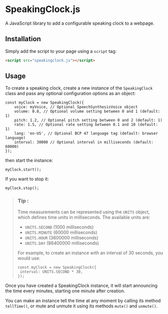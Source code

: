 # SpeakingClock.js
A JavaScript library to add a configurable speaking clock to a webpage.

## Installation
Simply add the script to your page using a `script` tag:
```html
<script src="speakingclock.js"></script>
```

## Usage
To create a speaking clock, create a new instance of the `SpeakingClock` class and pass any optional configuration options as an object:
```JS
const myClock = new SpeakingClock({
    voice: myVoice, // Optional SpeechSynthesisVoice object
    volume: 0.8, // Optional volume setting between 0 and 1 (default: 1)
    pitch: 1.2, // Optional pitch setting between 0 and 2 (default: 1)
    rate: 1.5, // Optional rate setting between 0.1 and 10 (default: 1)
    lang: 'en-US', // Optional BCP 47 language tag (default: browser language)
    interval: 30000 // Optional interval in milliseconds (default: 60000)
});
```
then start the instance:
```JS
myClock.start();
```
If you want to stop it:
```JS
myClock.stop();
```

>### Tip :
>Time measurements can be represented using the `UNITS` object, which defines time units in milliseconds. The available units are:
>- `UNITS.SECOND` (1000 milliseconds)
>- `UNITS.MINUTE` (60000 milliseconds)
>- `UNITS.HOUR` (3600000 milliseconds)
>- `UNITS.DAY` (86400000 milliseconds)
>
>For example, to create an instance with an interval of 30 seconds, you would use:
>```JS
>const myClock = new SpeakingClock({
>  interval: UNITS.SECOND * 30,
>});
>```

Once you have created a SpeakingClock instance, it will start announcing the time every minutes, starting one minute after creation.

You can make an instance tell the time at any moment by calling its method `tellTime()`, or mute and unmute it using its methods `mute()` and `unmute()`.
